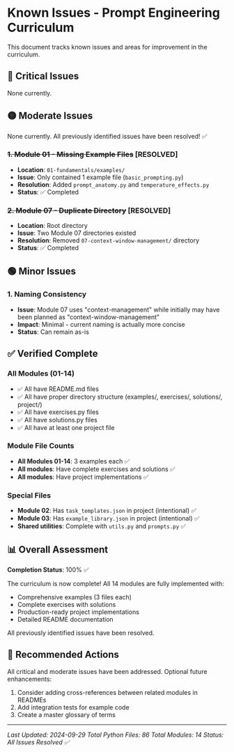 # Known Issues - Prompt Engineering Curriculum

This document tracks known issues and areas for improvement in the curriculum.

## 🔴 Critical Issues
None currently.

## 🟡 Moderate Issues
None currently. All previously identified issues have been resolved! ✅

### ~~1. Module 01 - Missing Example Files~~ [RESOLVED]
- **Location**: `01-fundamentals/examples/`
- **Issue**: Only contained 1 example file (`basic_prompting.py`)
- **Resolution**: Added `prompt_anatomy.py` and `temperature_effects.py`
- **Status**: ✅ Completed

### ~~2. Module 07 - Duplicate Directory~~ [RESOLVED]
- **Location**: Root directory
- **Issue**: Two Module 07 directories existed
- **Resolution**: Removed `07-context-window-management/` directory
- **Status**: ✅ Completed

## 🟢 Minor Issues

### 1. Naming Consistency
- **Issue**: Module 07 uses "context-management" while initially may have been planned as "context-window-management"
- **Impact**: Minimal - current naming is actually more concise
- **Status**: Can remain as-is

## ✅ Verified Complete

### All Modules (01-14)
- ✅ All have README.md files
- ✅ All have proper directory structure (examples/, exercises/, solutions/, project/)
- ✅ All have exercises.py files
- ✅ All have solutions.py files
- ✅ All have at least one project file

### Module File Counts
- **All Modules 01-14**: 3 examples each ✅
- **All modules**: Have complete exercises and solutions ✅
- **All modules**: Have project implementations ✅

### Special Files
- **Module 02**: Has `task_templates.json` in project (intentional) ✅
- **Module 03**: Has `example_library.json` in project (intentional) ✅
- **Shared utilities**: Complete with `utils.py` and `prompts.py` ✅

## 📊 Overall Assessment

**Completion Status**: 100% ✅

The curriculum is now complete! All 14 modules are fully implemented with:
- Comprehensive examples (3 files each)
- Complete exercises with solutions
- Production-ready project implementations
- Detailed README documentation

All previously identified issues have been resolved.

## 🔧 Recommended Actions

All critical and moderate issues have been addressed. Optional future enhancements:
1. Consider adding cross-references between related modules in READMEs
2. Add integration tests for example code
3. Create a master glossary of terms

---

*Last Updated: 2024-09-29*
*Total Python Files: 86*
*Total Modules: 14*
*Status: All Issues Resolved ✅*